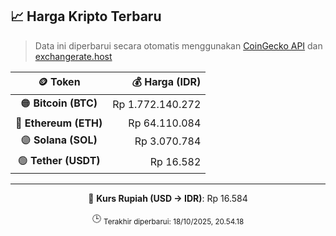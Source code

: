 

<!-- HARGA_KRIPTO -->
## 📈 Harga Kripto Terbaru

> Data ini diperbarui secara otomatis menggunakan [CoinGecko API](https://www.coingecko.com/) dan [exchangerate.host](https://exchangerate.host/)

<div align="center">

| 🪙 Token | 💰 Harga (IDR) |
|:------:|---------------:|
| 🟠 **Bitcoin (BTC)**   | Rp 1.772.140.272 |
| 🔵 **Ethereum (ETH)**  | Rp 64.110.084 |
| 🟣 **Solana (SOL)**    | Rp 3.070.784 |
| 🟢 **Tether (USDT)**   | Rp 16.582 |

---

💱 **Kurs Rupiah (USD → IDR)**: Rp 16.584

🕒 <sub>Terakhir diperbarui: 18/10/2025, 20.54.18</sub>

</div>
<!-- /HARGA_KRIPTO -->